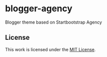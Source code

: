 # blogger-agency

Blogger theme based on Startbootstrap Agency

## License

This work is licensed under the [MIT License](https://github.com/junian/blogger-agency/blob/master/LICENSE).
